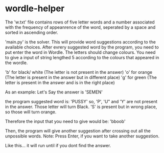 # wordle-helper

The 'w.txt' file contains rows of five letter words and a number associated with the frequency of appeanrence of the word, seperated by a space and sorted in ascending order.

'main.py' is the solver. This will provide word suggestions according to the available choices.
After evrery suggested word by the program, you need to put enter the word in Wordle. The letters should change colours.
You need to give a input of string lengthed 5 according to the colours that appeared in the wordle.

'b' for black/ white (The letter is not present in the answer)
'o' for orange (The letter is present in the answer but in different place)
'g' for green (The letter is present in the answer and is in the right place)

As an example:
Let's Say the answer is 'SEMEN' 

the program suggested word is: 'PUSSY'
so, 'P', 'U" and 'Y' are not present in the answer. Those letter will turn Black. 
'S' is present but in wrong place, so those will turn orange.

Therefore the input that you need to give would be: 'bboob'

Then, the program will give another suggestion after crossing out all the unpossible words.
Note: Press Enter, if you want to take another suggestion.

Like this... it will run until if you dont find the answer.
